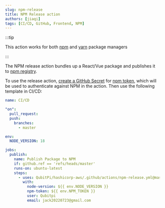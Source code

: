 ```yaml
---
slug: npm-release
title: NPM Release action
authors: [jiaqi]
tags: [CI/CD, GitHub, Frontend, NPM]
---
```


:::tip

This action works for both [npm] and [yarn] package managers

:::

The NPM release action bundles up a React/Vue package and publishes it to [npm registry][npm].

To use the release action,
[create a GitHub Secret](https://docs.github.com/en/actions/security-guides/using-secrets-in-github-actions#creating-secrets-for-a-repository)
for [npm token](https://docs.npmjs.com/creating-and-viewing-access-tokens), which will be used to authenticate against
NPM in the action. Then use the following template in CI/CD:

```yaml
name: CI/CD

"on":
  pull_request:
  push:
    branches:
      - master

env:
  NODE_VERSION: 18

jobs:
  publish:
    name: Publish Package to NPM
    if: github.ref == 'refs/heads/master'
    runs-on: ubuntu-latest
    steps:
      - uses: QubitPi/hashicorp-aws/.github/actions/npm-release.yml@master
        with:
          node-version: ${{ env.NODE_VERSION }}
          npm-token: ${{ env.NPM_TOKEN }}
          user: Qubitpi
          email: jack20220723@gmail.com
```

[npm]: https://www.npmjs.com/
[yarn]: https://yarnpkg.com/

